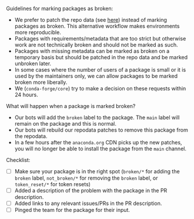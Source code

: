 <!--
Hi!

Thank you for making an admin request on this repo. We strive to make a decision
on these requests within 24 hours. Note that if you are asking for a package to
be marked as broken, please make sure to explain why in the PR text below.

Cheers and thank you for contributing to conda-forge!
-->

Guidelines for marking packages as broken:

* We prefer to patch the repo data (see [here](https://github.com/conda-forge/conda-forge-repodata-patches-feedstock))
  instead of marking packages as broken. This alternative workflow makes environments more reproducible.
* Packages with requirements/metadata that are too strict but otherwise work are
  not technically broken and should not be marked as such.
* Packages with missing metadata can be marked as broken on a temporary basis
  but should be patched in the repo data and be marked unbroken later.
* In some cases where the number of users of a package is small or it is used by
  the maintainers only, we can allow packages to be marked broken more liberally.
* We (`conda-forge/core`) try to make a decision on these requests within 24 hours.

What will happen when a package is marked broken?

* Our bots will add the `broken` label to the package. The `main` label will remain on the package and this is normal.
* Our bots will rebuild our repodata patches to remove this package from the repodata.
* In a few hours after the `anaconda.org` CDN picks up the new patches, you will no longer be able to install the package from the `main` channel.

Checklist:

* [ ] Make sure your package is in the right spot (`broken/*` for adding the
  `broken` label, `not_broken/*` for removing the `broken` label, or `token_reset/*`
  for token resets)
* [ ] Added a description of the problem with the package in the PR description.
* [ ] Added links to any relevant issues/PRs in the PR description.
* [ ] Pinged the team for the package for their input.

<!--
For example if you are trying to mark a `foo` conda package as broken.

  ping @conda-forge/foo

-->
